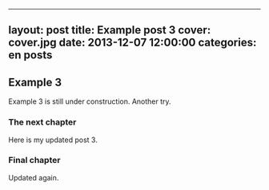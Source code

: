  ---
layout: post
title: Example post 3
cover: cover.jpg
date:   2013-12-07 12:00:00
categories: en posts
---

## Example 3

Example 3 is still under construction. Another try. 

### The next chapter

Here is my updated post 3.

### Final chapter

Updated again.


